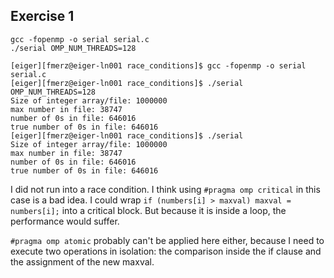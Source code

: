 ## Exercise 1

```
gcc -fopenmp -o serial serial.c
./serial OMP_NUM_THREADS=128
```

```
[eiger][fmerz@eiger-ln001 race_conditions]$ gcc -fopenmp -o serial serial.c
[eiger][fmerz@eiger-ln001 race_conditions]$ ./serial OMP_NUM_THREADS=128
Size of integer array/file: 1000000
max number in file: 38747
number of 0s in file: 646016
true number of 0s in file: 646016
[eiger][fmerz@eiger-ln001 race_conditions]$ ./serial
Size of integer array/file: 1000000
max number in file: 38747
number of 0s in file: 646016
true number of 0s in file: 646016
```

I did not run into a race condition. I think using `#pragma omp critical` in this case is a bad idea. I could wrap `if (numbers[i] > maxval) maxval = numbers[i];` into a critical block. But because it is inside a loop, the performance would suffer. 

`#pragma omp atomic` probably can't be applied here either, because I need to execute two operations in isolation: the comparison inside the if clause and the assignment of the new maxval.
